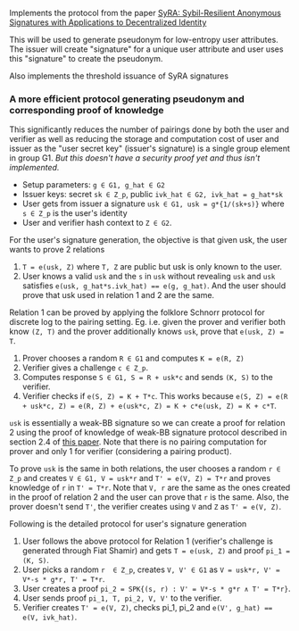 <!-- cargo-rdme start -->

Implements the protocol from the paper [SyRA: Sybil-Resilient Anonymous Signatures with Applications to Decentralized Identity](https://eprint.iacr.org/2024/379)

This will be used to generate pseudonym for low-entropy user attributes. The issuer will create "signature" for a
unique user attribute and user uses this "signature" to create the pseudonym.

Also implements the threshold issuance of SyRA signatures

### A more efficient protocol generating pseudonym and corresponding proof of knowledge

This significantly reduces the number of pairings done by both the user and verifier as well as reducing the
storage and computation cost of user and issuer as the "user secret key" (issuer's signature) is a single group
element in group G1. _But this doesn't have a security proof yet and thus isn't implemented._

- Setup parameters: `g ∈ G1, g_hat ∈ G2`
- Issuer keys: secret `sk ∈ Z_p`, public `ivk_hat ∈ G2, ivk_hat = g_hat*sk`
- User gets from issuer a signature `usk ∈ G1, usk = g*{1/(sk+s)}` where `s ∈ Z_p` is the user's identity
- User and verifier hash context to `Z ∈ G2`.

For the user's signature generation, the objective is that given usk, the user wants to prove 2 relations
1. `T = e(usk, Z)` where `T, Z` are public but usk is only known to the user.
2. User knows a valid `usk` and the `s` in `usk` without revealing `usk` and `usk` satisfies `e(usk, g_hat*s.ivk_hat) == e(g, g_hat)`.
And the user should prove that usk used in relation 1 and 2 are the same.

Relation 1 can be proved by applying the folklore Schnorr protocol for discrete log to the pairing setting. Eg. i.e. given the prover and verifier both know `(Z, T)` and the prover additionally knows `usk`, prove that `e(usk, Z) = T`.
1. Prover chooses a random `R ∈ G1` and computes `K = e(R, Z)`
2. Verifier gives a challenge `c ∈ Z_p`.
3. Computes response `S ∈ G1, S = R + usk*c` and sends `(K, S)` to the verifier.
4. Verifier checks if `e(S, Z) = K + T*c`. This works because `e(S, Z) = e(R + usk*c, Z) = e(R, Z) + e(usk*c, Z) = K + c*e(usk, Z) = K + c*T`.

`usk` is essentially a weak-BB signature so we can create a proof for relation 2 using the proof of knowledge of weak-BB signature protocol described
in section 2.4 of [this paper](http://library.usc.edu.ph/ACM/SIGSAC%202017/wpes/p123.pdf). Note that there is no pairing computation for prover and
only 1 for verifier (considering a pairing product).

To prove `usk` is the same in both relations, the user chooses a random `r ∈ Z_p` and creates `V ∈ G1, V = usk*r` and `T' = e(V, Z) = T*r` and
proves knowledge of `r` in `T' = T*r`. Note that `V, r` are the same as the ones created in the proof of relation 2 and the user can prove that
`r` is the same. Also, the prover doesn't send `T'`, the verifier creates using `V` and `Z` as `T' = e(V, Z)`.

Following is the detailed protocol for user's signature generation
1. User follows the above protocol for Relation 1 (verifier's challenge is generated through Fiat Shamir) and gets `T = e(usk, Z)` and proof `pi_1 = (K, S)`.
2. User picks a random `r  ∈ Z_p`, creates `V, V' ∈ G1` as `V = usk*r, V' = V*-s * g*r, T' = T*r`.
3. User creates a proof `pi_2 = SPK{(s, r) : V' = V*-s * g*r ∧ T' = T*r}`.
4. User sends proof `pi_1, T, pi_2, V, V'` to the verifier.
5. Verifier creates `T' = e(V, Z)`, checks pi_1, pi_2 and `e(V', g_hat) == e(V, ivk_hat)`.

<!-- cargo-rdme end -->
